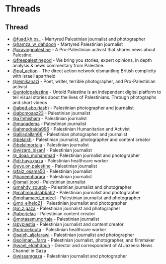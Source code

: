 # Threads

## Thread

- [@fuad.kh.ps_](https://www.threads.net/@fuad.kh.ps_) - Martyred Palestinian journalist and photographer 
- [@hamza_w_dahdooh](https://www.threads.net/@hamza_w_dahdooh) - Martyred Palestinian journalist 
- [@cravingpalestine](https://www.threads.net/@cravingpalestine) - A Pro-Palestinian activist that shares news about Palestine.
- [@freepalestinepod](https://www.threads.net/@freepalestinepod) - We bring you stories, expert opinions, in depth analysis & news commentary from Palestine.
- [@pal_action](https://www.threads.net/@pal_action) - The direct action network dismantling British complicity with Israeli apartheid
- [@remikanazi](https://www.threads.net/@remikanazi) - Poet, writer, terrible photographer, and Pro-Palestinian activist
- [@untoldpalestine](https://www.threads.net/@untoldpalestine) - Untold Palestine is an independent digital platform to tell visual stories about the lives of Palestinians. Through photographs and short videos
- [@abed.abo.riash)](https://www.threads.net/@abed.abo.riash) - Palestinian photographer and journalist 
- [@abomoaaz23](https://www.threads.net/@abomoaaz23) - Palestinian journalist 
- [@a7mhisham](https://www.threads.net/@a7mhisham) - Palestinian journalist 
- [@maqadema](https://www.threads.net/@maqadema) - Palestinian journalist 
- [@ahmedraida996](https://www.threads.net/@ahmedraida996) - Palestinian Humanitarian and Activist 
- [@alijadallah66](https://www.threads.net/@alijadallah66) - Palestinian photographer and journalist 
- [@belalkh](https://www.threads.net/@belalkh) - Palestinian journalist, photographer and content creator 
- [@belalmortaja](https://www.threads.net/@belalmortaja) - Palestinian journalist 
- [@wizard_bisan1](https://www.threads.net/@wizard_bisan1) - Palestinian journalist 
- [@_doaa_mohammad](https://www.threads.net/@_doaa_mohammad) - Palestinian journalist and photographer 
- [@dr.haya.gaza](https://www.threads.net/@dr.haya.gaza) - Palestinian healthcare worker 
- [@eye.on.palestine](https://www.threads.net/@eye.on.palestine) - Palestinian journalist 
- [@faiz_osama50](https://www.threads.net/@faiz_osama50) - Palestinian journalist 
- [@haneenharara](https://www.threads.net/@haneenharara) - Palestinian journalist 
- [@ismail.jood](https://www.threads.net/@ismail.jood) - Palestinian journalist 
- [@mahdy_zourob](https://www.threads.net/@mahdy_zourob) - Palestinian journalist and photographer 
- [@mahmoudsabbah2](https://www.threads.net/@mahmoudsabbah2) - Palestinian journalist and photographer 
- [@mohamaed_qndeel](https://www.threads.net/@mohamaed_qndeel) - Palestinian journalist and photographer 
- [@mo_elhelo21](https://www.threads.net/@mo_elhelo21) - Palestinian journalist and photographer 
- [@m.z.gaza](https://www.threads.net/@m.z.gaza) - Palestinian journalist and photographer 
- [@aborjelaa](https://www.threads.net/@aborjelaa) - Palestinian content creator 
- [@motasem.mortaja](https://www.threads.net/@motasem.mortaja) - Palestinian journalist 
- [@byplestia](https://www.threads.net/@byplestia) - Palestinian journalist and content creator 
- [@princekouta](https://www.threads.net/@princekouta) - Palestinian healthcare worker 
- [@saleh_aljafarawi](https://www.threads.net/@saleh_aljafarawi) - Palestinian journalist and photographer 
- [@soliman__farra](https://www.threads.net/@soliman__farra) - Palestinian journalist, photographer, and filmmaker 
- [@wael_eldahdouh](https://www.threads.net/@wael_eldahdouh) - Director and correspondent of Al Jazeera News Channel in Gaza
- [@wissamgaza](https://www.threads.net/@wissamgaza) - Palestinian journalist and photographer 





















